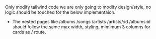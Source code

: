 Only modify tailwind code we are only going to modify design/style, no logic should be touched for the below implementaion.
- The nested pages like /albums /songs /artists /artists/:id /albums:id should follow the same max width, styling, mimimum 3 columns for cards as / route.